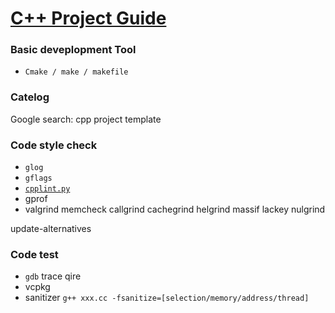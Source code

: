 # [C++ Project Guide]()

### Basic deveplopment Tool

- `Cmake / make / makefile`

### Catelog

Google search: cpp project template

### Code style check

- `glog`
- `gflags`
- [`cpplint.py`](https://github.com/google/styleguide)
- gprof
- valgrind
memcheck
callgrind
cachegrind
helgrind
massif
lackey
nulgrind

update-alternatives
### Code test

- `gdb` trace qire
- vcpkg
- sanitizer `g++ xxx.cc -fsanitize=[selection/memory/address/thread]`

